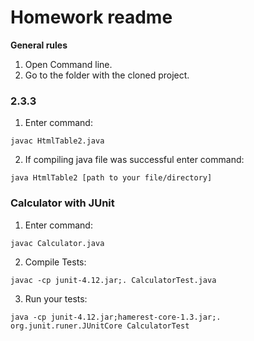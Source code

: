 # Homework readme
 **General rules**
1.  Open Command line.
2.  Go to the folder with the cloned project. 
### 2.3.3 
1. Enter command: 
```
javac HtmlTable2.java
```
2. If compiling java file was successful enter command:
```
java HtmlTable2 [path to your file/directory]
```
### Calculator with JUnit
1. Enter command:
```
javac Calculator.java
```
2. Compile Tests:
```
javac -cp junit-4.12.jar;. CalculatorTest.java
```
3. Run your tests:
```
java -cp junit-4.12.jar;hamerest-core-1.3.jar;. org.junit.runer.JUnitCore CalculatorTest
```
